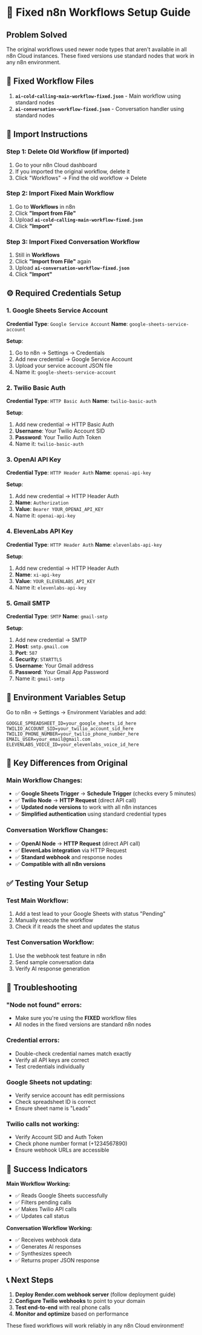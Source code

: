 # 🔧 Fixed n8n Workflows Setup Guide

## Problem Solved
The original workflows used newer node types that aren't available in all n8n Cloud instances. These fixed versions use standard nodes that work in any n8n environment.

## 📁 Fixed Workflow Files
1. **`ai-cold-calling-main-workflow-fixed.json`** - Main workflow using standard nodes
2. **`ai-conversation-workflow-fixed.json`** - Conversation handler using standard nodes

## 🚀 Import Instructions

### Step 1: Delete Old Workflow (if imported)
1. Go to your n8n Cloud dashboard
2. If you imported the original workflow, delete it
3. Click "Workflows" → Find the old workflow → Delete

### Step 2: Import Fixed Main Workflow
1. Go to **Workflows** in n8n
2. Click **"Import from File"**
3. Upload **`ai-cold-calling-main-workflow-fixed.json`**
4. Click **"Import"**

### Step 3: Import Fixed Conversation Workflow
1. Still in **Workflows**
2. Click **"Import from File"** again
3. Upload **`ai-conversation-workflow-fixed.json`**
4. Click **"Import"**

## ⚙️ Required Credentials Setup

### 1. Google Sheets Service Account
**Credential Type**: `Google Service Account`
**Name**: `google-sheets-service-account`

**Setup**:
1. Go to n8n → Settings → Credentials
2. Add new credential → Google Service Account
3. Upload your service account JSON file
4. Name it: `google-sheets-service-account`

### 2. Twilio Basic Auth
**Credential Type**: `HTTP Basic Auth`
**Name**: `twilio-basic-auth`

**Setup**:
1. Add new credential → HTTP Basic Auth
2. **Username**: Your Twilio Account SID
3. **Password**: Your Twilio Auth Token
4. Name it: `twilio-basic-auth`

### 3. OpenAI API Key
**Credential Type**: `HTTP Header Auth`
**Name**: `openai-api-key`

**Setup**:
1. Add new credential → HTTP Header Auth
2. **Name**: `Authorization`
3. **Value**: `Bearer YOUR_OPENAI_API_KEY`
4. Name it: `openai-api-key`

### 4. ElevenLabs API Key
**Credential Type**: `HTTP Header Auth`
**Name**: `elevenlabs-api-key`

**Setup**:
1. Add new credential → HTTP Header Auth
2. **Name**: `xi-api-key`
3. **Value**: `YOUR_ELEVENLABS_API_KEY`
4. Name it: `elevenlabs-api-key`

### 5. Gmail SMTP
**Credential Type**: `SMTP`
**Name**: `gmail-smtp`

**Setup**:
1. Add new credential → SMTP
2. **Host**: `smtp.gmail.com`
3. **Port**: `587`
4. **Security**: `STARTTLS`
5. **Username**: Your Gmail address
6. **Password**: Your Gmail App Password
7. Name it: `gmail-smtp`

## 🔧 Environment Variables Setup

Go to n8n → Settings → Environment Variables and add:

```
GOOGLE_SPREADSHEET_ID=your_google_sheets_id_here
TWILIO_ACCOUNT_SID=your_twilio_account_sid_here
TWILIO_PHONE_NUMBER=your_twilio_phone_number_here
EMAIL_USER=your_email@gmail.com
ELEVENLABS_VOICE_ID=your_elevenlabs_voice_id_here
```

## 🔗 Key Differences from Original

### Main Workflow Changes:
- ✅ **Google Sheets Trigger** → **Schedule Trigger** (checks every 5 minutes)
- ✅ **Twilio Node** → **HTTP Request** (direct API call)
- ✅ **Updated node versions** to work with all n8n instances
- ✅ **Simplified authentication** using standard credential types

### Conversation Workflow Changes:
- ✅ **OpenAI Node** → **HTTP Request** (direct API call)
- ✅ **ElevenLabs integration** via HTTP Request
- ✅ **Standard webhook** and response nodes
- ✅ **Compatible with all n8n versions**

## ✅ Testing Your Setup

### Test Main Workflow:
1. Add a test lead to your Google Sheets with status "Pending"
2. Manually execute the workflow
3. Check if it reads the sheet and updates the status

### Test Conversation Workflow:
1. Use the webhook test feature in n8n
2. Send sample conversation data
3. Verify AI response generation

## 🚨 Troubleshooting

### "Node not found" errors:
- Make sure you're using the **FIXED** workflow files
- All nodes in the fixed versions are standard n8n nodes

### Credential errors:
- Double-check credential names match exactly
- Verify all API keys are correct
- Test credentials individually

### Google Sheets not updating:
- Verify service account has edit permissions
- Check spreadsheet ID is correct
- Ensure sheet name is "Leads"

### Twilio calls not working:
- Verify Account SID and Auth Token
- Check phone number format (+1234567890)
- Ensure webhook URLs are accessible

## 🎯 Success Indicators

**Main Workflow Working:**
- ✅ Reads Google Sheets successfully
- ✅ Filters pending calls
- ✅ Makes Twilio API calls
- ✅ Updates call status

**Conversation Workflow Working:**
- ✅ Receives webhook data
- ✅ Generates AI responses
- ✅ Synthesizes speech
- ✅ Returns proper JSON response

## 📞 Next Steps

1. **Deploy Render.com webhook server** (follow deployment guide)
2. **Configure Twilio webhooks** to point to your domain
3. **Test end-to-end** with real phone calls
4. **Monitor and optimize** based on performance

These fixed workflows will work reliably in any n8n Cloud environment!
